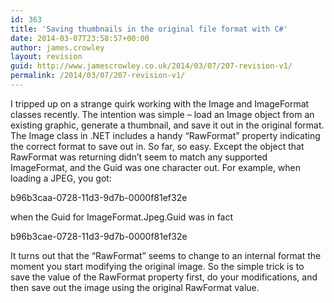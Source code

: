 ```yaml
---
id: 363
title: 'Saving thumbnails in the original file format with C#'
date: 2014-03-07T23:58:57+00:00
author: james.crowley
layout: revision
guid: http://www.jamescrowley.co.uk/2014/03/07/207-revision-v1/
permalink: /2014/03/07/207-revision-v1/
---
```

I tripped up on a strange quirk working with the Image and ImageFormat classes recently. The intention was simple &#8211; load an Image object from an existing graphic, generate a thumbnail, and save it out in the original format. The Image class in .NET includes a handy &#8220;RawFormat&#8221; property indicating the correct format to save out in. So far, so easy. Except the object that RawFormat was returning didn&#8217;t seem to match any supported ImageFormat, and the Guid was one character out. For example, when loading a JPEG, you got:

b96b3caa-0728-11d3-9d7b-0000f81ef32e

when the Guid for ImageFormat.Jpeg.Guid was in fact

b96b3cae-0728-11d3-9d7b-0000f81ef32e

It turns out that the &#8220;RawFormat&#8221; seems to change to an internal format the moment you start modifying the original image. So the simple trick is to save the value of the RawFormat property first, do your modifications, and then save out the image using the original RawFormat value.